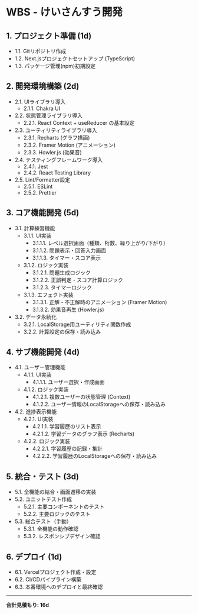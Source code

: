 
# WBS - けいさんすう開発

## 1. プロジェクト準備 (1d)

- 1.1. Gitリポジトリ作成
- 1.2. Next.jsプロジェクトセットアップ (TypeScript)
- 1.3. パッケージ管理(npm)初期設定

## 2. 開発環境構築 (2d)

- 2.1. UIライブラリ導入
    - 2.1.1. Chakra UI
- 2.2. 状態管理ライブラリ導入
    - 2.2.1. React Context + useReducer の基本設定
- 2.3. ユーティリティライブラリ導入
    - 2.3.1. Recharts (グラフ描画)
    - 2.3.2. Framer Motion (アニメーション)
    - 2.3.3. Howler.js (効果音)
- 2.4. テスティングフレームワーク導入
    - 2.4.1. Jest
    - 2.4.2. React Testing Library
- 2.5. Lint/Formatter設定
    - 2.5.1. ESLint
    - 2.5.2. Prettier

## 3. コア機能開発 (5d)

- 3.1. 計算練習機能
    - 3.1.1. UI実装
        - 3.1.1.1. レベル選択画面（種類、桁数、繰り上がり/下がり）
        - 3.1.1.2. 問題表示・回答入力画面
        - 3.1.1.3. タイマー・スコア表示
    - 3.1.2. ロジック実装
        - 3.1.2.1. 問題生成ロジック
        - 3.1.2.2. 正誤判定・スコア計算ロジック
        - 3.1.2.3. タイマーロジック
    - 3.1.3. エフェクト実装
        - 3.1.3.1. 正解・不正解時のアニメーション (Framer Motion)
        - 3.1.3.2. 効果音再生 (Howler.js)
- 3.2. データ永続化
    - 3.2.1. LocalStorage用ユーティリティ関数作成
    - 3.2.2. 計算設定の保存・読み込み

## 4. サブ機能開発 (4d)

- 4.1. ユーザー管理機能
    - 4.1.1. UI実装
        - 4.1.1.1. ユーザー選択・作成画面
    - 4.1.2. ロジック実装
        - 4.1.2.1. 複数ユーザーの状態管理 (Context)
        - 4.1.2.2. ユーザー情報のLocalStorageへの保存・読み込み
- 4.2. 進捗表示機能
    - 4.2.1. UI実装
        - 4.2.1.1. 学習履歴のリスト表示
        - 4.2.1.2. 学習データのグラフ表示 (Recharts)
    - 4.2.2. ロジック実装
        - 4.2.2.1. 学習履歴の記録・集計
        - 4.2.2.2. 学習履歴のLocalStorageへの保存・読み込み

## 5. 統合・テスト (3d)

- 5.1. 全機能の結合・画面遷移の実装
- 5.2. ユニットテスト作成
    - 5.2.1. 主要コンポーネントのテスト
    - 5.2.2. 主要ロジックのテスト
- 5.3. 総合テスト（手動）
    - 5.3.1. 全機能の動作確認
    - 5.3.2. レスポンシブデザイン確認

## 6. デプロイ (1d)

- 6.1. Vercelプロジェクト作成・設定
- 6.2. CI/CDパイプライン構築
- 6.3. 本番環境へのデプロイと最終確認

---
**合計見積もり: 16d**
